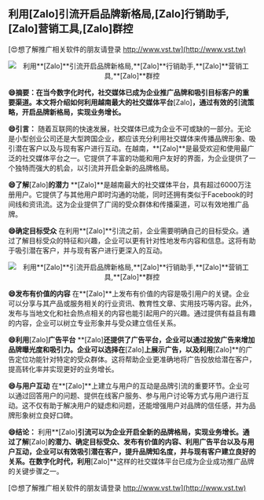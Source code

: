 ## **利用**[Zalo]**引流开启品牌新格局,**[Zalo]**行销助手,**[Zalo]**营销工具,**[Zalo]**群控**

[😍想了解推广相关软件的朋友请登录 http://www.vst.tw](http://www.vst.tw)

 <center><img src="https://vst.tw/MP4/tuiguang/png/6.png" alt="利用**[Zalo]**引流开启品牌新格局,**[Zalo]**行销助手,**[Zalo]**营销工具,**[Zalo]**群控"></center>

**😄摘要：在当今数字化时代，社交媒体已成为企业推广品牌和吸引目标客户的重要渠道。本文将介绍如何利用越南最大的社交媒体平台**[Zalo]**，通过有效的引流策略，开启品牌新格局，实现业务增长。**

**😄引言：**
随着互联网的快速发展，社交媒体已成为企业不可或缺的一部分。无论是小型创业公司还是大型跨国企业，都应该充分利用社交媒体来传播品牌形象、吸引潜在客户以及与现有客户进行互动。在越南，**[Zalo]**是最受欢迎和使用最广泛的社交媒体平台之一。它提供了丰富的功能和用户友好的界面，为企业提供了一个独特而强大的机会，以引流并开启全新的品牌格局。

**😄了解**[Zalo]**的潜力**
**[Zalo]**是越南最大的社交媒体平台，具有超过6000万注册用户。它提供了与其他用户即时沟通的功能，同时还拥有类似于Facebook的时间线和资讯流。这为企业提供了广阔的受众群体和传播渠道，可以有效地推广品牌。

**😄确定目标受众**
在利用**[Zalo]**引流之前，企业需要明确自己的目标受众。通过了解目标受众的特征和兴趣，企业可以更有针对性地发布内容和信息。这将有助于吸引潜在客户，并与现有客户进行更深入的互动。

 <center><img src="https://vst.tw/MP4/tuiguang/png/0.png" alt="利用**[Zalo]**引流开启品牌新格局,**[Zalo]**行销助手,**[Zalo]**营销工具,**[Zalo]**群控"></center>

**😄发布有价值的内容**
在**[Zalo]**上发布有价值的内容是吸引用户的关键。企业可以分享与其产品或服务相关的行业资讯、教育性文章、实用技巧等内容。此外，发布与当地文化和社会热点相关的内容也能引起用户的兴趣。通过提供有益且有趣的内容，企业可以树立专业形象并与受众建立信任关系。

**😄利用**[Zalo]**广告平台**
**[Zalo]**还提供了广告平台，企业可以通过投放广告来增加品牌曝光度和吸引力。企业可以选择在**[Zalo]**上展示广告，以及利用**[Zalo]**的广告定位功能针对特定的受众群体。这将帮助企业更准确地将广告投放给潜在客户，提高转化率并实现更好的业务增长。

**😄与用户互动**
在**[Zalo]**上建立与用户的互动是品牌引流的重要环节。企业可以通过回答用户的问题、提供在线客户服务、参与用户讨论等方式与用户进行互动。这不仅有助于解决用户的疑虑和问题，还能增强用户对品牌的信任感，并为品牌形象树立良好口碑。

**😄结论：**
利用**[Zalo]**引流可以为企业开启全新的品牌格局，实现业务增长。通过了解**[Zalo]**的潜力、确定目标受众、发布有价值的内容、利用广告平台以及与用户互动，企业可以有效吸引潜在客户，提升品牌知名度，并与现有客户建立良好的关系。在数字化时代，利用**[Zalo]**这样的社交媒体平台已成为企业成功推广品牌的关键步骤之一。

[😍想了解推广相关软件的朋友请登录 http://www.vst.tw](http://www.vst.tw)



